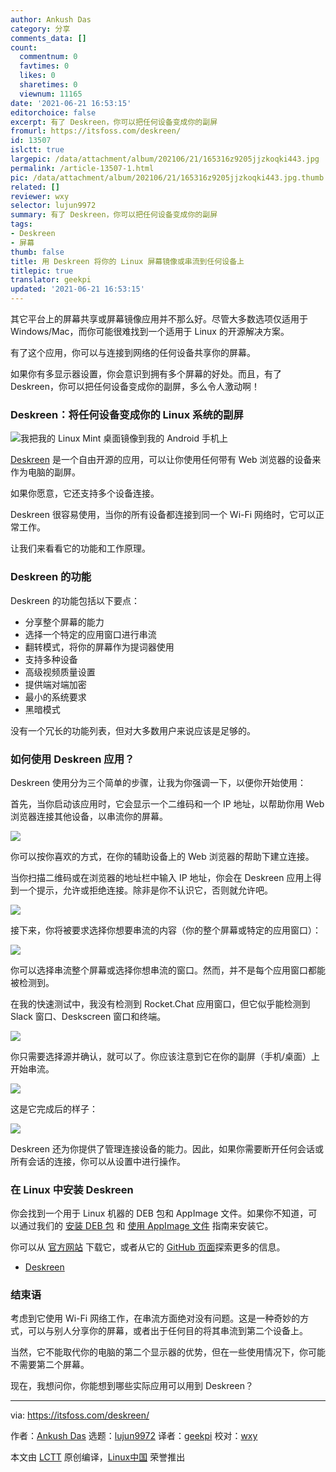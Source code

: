 ```yaml
---
author: Ankush Das
category: 分享
comments_data: []
count:
  commentnum: 0
  favtimes: 0
  likes: 0
  sharetimes: 0
  viewnum: 11165
date: '2021-06-21 16:53:15'
editorchoice: false
excerpt: 有了 Deskreen，你可以把任何设备变成你的副屏
fromurl: https://itsfoss.com/deskreen/
id: 13507
islctt: true
largepic: /data/attachment/album/202106/21/165316z9205jjzkoqki443.jpg
permalink: /article-13507-1.html
pic: /data/attachment/album/202106/21/165316z9205jjzkoqki443.jpg.thumb.jpg
related: []
reviewer: wxy
selector: lujun9972
summary: 有了 Deskreen，你可以把任何设备变成你的副屏
tags:
- Deskreen
- 屏幕
thumb: false
title: 用 Deskreen 将你的 Linux 屏幕镜像或串流到任何设备上
titlepic: true
translator: geekpi
updated: '2021-06-21 16:53:15'
---
```


其它平台上的屏幕共享或屏幕镜像应用并不那么好。尽管大多数选项仅适用于 Windows/Mac，而你可能很难找到一个适用于 Linux 的开源解决方案。


有了这个应用，你可以与连接到网络的任何设备共享你的屏幕。


如果你有多显示器设置，你会意识到拥有多个屏幕的好处。而且，有了 Deskreen，你可以把任何设备变成你的副屏，多么令人激动啊！


### Deskreen：将任何设备变成你的 Linux 系统的副屏


![我把我的 Linux Mint 桌面镜像到我的 Android 手机上](/data/attachment/album/202106/21/165316z9205jjzkoqki443.jpg)


[Deskreen](https://deskreen.com/lang-en) 是一个自由开源的应用，可以让你使用任何带有 Web 浏览器的设备来作为电脑的副屏。


如果你愿意，它还支持多个设备连接。


Deskreen 很容易使用，当你的所有设备都连接到同一个 Wi-Fi 网络时，它可以正常工作。


让我们来看看它的功能和工作原理。


### Deskreen 的功能


Deskreen 的功能包括以下要点：


* 分享整个屏幕的能力
* 选择一个特定的应用窗口进行串流
* 翻转模式，将你的屏幕作为提词器使用
* 支持多种设备
* 高级视频质量设置
* 提供端对端加密
* 最小的系统要求
* 黑暗模式


没有一个冗长的功能列表，但对大多数用户来说应该是足够的。


### 如何使用 Deskreen 应用？


Deskreen 使用分为三个简单的步骤，让我为你强调一下，以便你开始使用：


首先，当你启动该应用时，它会显示一个二维码和一个 IP 地址，以帮助你用 Web 浏览器连接其他设备，以串流你的屏幕。


![](/data/attachment/album/202106/21/165316qom25okrxkxk7xmz.png)


你可以按你喜欢的方式，在你的辅助设备上的 Web 浏览器的帮助下建立连接。


当你扫描二维码或在浏览器的地址栏中输入 IP 地址，你会在 Deskreen 应用上得到一个提示，允许或拒绝连接。除非是你不认识它，否则就允许吧。


![](/data/attachment/album/202106/21/165317ebhwbxw4hi6tkn6h.png)


接下来，你将被要求选择你想要串流的内容（你的整个屏幕或特定的应用窗口）：


![](/data/attachment/album/202106/21/165317y11ci1s0rorsace1.png)


你可以选择串流整个屏幕或选择你想串流的窗口。然而，并不是每个应用窗口都能被检测到。


在我的快速测试中，我没有检测到 Rocket.Chat 应用窗口，但它似乎能检测到 Slack 窗口、Deskscreen 窗口和终端。


![](/data/attachment/album/202106/21/165317l6kxaagxkheqyjkq.png)


你只需要选择源并确认，就可以了。你应该注意到它在你的副屏（手机/桌面）上开始串流。


![](/data/attachment/album/202106/21/165318ksqpo0p083ezl8qj.png)


这是它完成后的样子：


![](/data/attachment/album/202106/21/165319fzuswx8xw8izogu3.png)


Deskreen 还为你提供了管理连接设备的能力。因此，如果你需要断开任何会话或所有会话的连接，你可以从设置中进行操作。


### 在 Linux 中安装 Deskreen


你会找到一个用于 Linux 机器的 DEB 包和 AppImage 文件。如果你不知道，可以通过我们的 [安装 DEB 包](https://itsfoss.com/install-deb-files-ubuntu/) 和 [使用 AppImage 文件](https://itsfoss.com/use-appimage-linux/) 指南来安装它。


你可以从 [官方网站](https://deskreen.com/lang-en) 下载它，或者从它的 [GitHub 页面](https://github.com/pavlobu/deskreen)探索更多的信息。


* [Deskreen](https://deskreen.com/lang-en)


### 结束语


考虑到它使用 Wi-Fi 网络工作，在串流方面绝对没有问题。这是一种奇妙的方式，可以与别人分享你的屏幕，或者出于任何目的将其串流到第二个设备上。


当然，它不能取代你的电脑的第二个显示器的优势，但在一些使用情况下，你可能不需要第二个屏幕。


现在，我想问你，你能想到哪些实际应用可以用到 Deskreen？




---


via: <https://itsfoss.com/deskreen/>


作者：[Ankush Das](https://itsfoss.com/author/ankush/) 选题：[lujun9972](https://github.com/lujun9972) 译者：[geekpi](https://github.com/geekpi) 校对：[wxy](https://github.com/wxy)


本文由 [LCTT](https://github.com/LCTT/TranslateProject) 原创编译，[Linux中国](https://linux.cn/) 荣誉推出